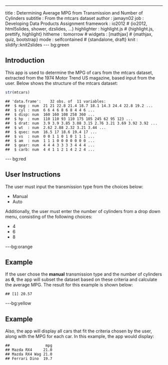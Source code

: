 --- 
title       : Determining Average MPG from Transmission and Number of Cylinders
subtitle    : From the mtcars dataset
author      : jamayn02
job         : Developing Data Products Assignment
framework   : io2012        # {io2012, html5slides, shower, dzslides, ...}
highlighter : highlight.js  # {highlight.js, prettify, highlight}
hitheme     : tomorrow      # 
widgets     : [mathjax]     # {mathjax, quiz, bootstrap}
mode        : selfcontained # {standalone, draft}
knit        : slidify::knit2slides
--- bg:green

## Introduction

This app is used to determine the MPG of cars from the mtcars dataset, extracted from the 1974 Motor Trend US magazine, based input from the user. Below shows the structure of the mtcars dataset:


```r
str(mtcars)
```

```
## 'data.frame':	32 obs. of  11 variables:
##  $ mpg : num  21 21 22.8 21.4 18.7 18.1 14.3 24.4 22.8 19.2 ...
##  $ cyl : num  6 6 4 6 8 6 8 4 4 6 ...
##  $ disp: num  160 160 108 258 360 ...
##  $ hp  : num  110 110 93 110 175 105 245 62 95 123 ...
##  $ drat: num  3.9 3.9 3.85 3.08 3.15 2.76 3.21 3.69 3.92 3.92 ...
##  $ wt  : num  2.62 2.88 2.32 3.21 3.44 ...
##  $ qsec: num  16.5 17 18.6 19.4 17 ...
##  $ vs  : num  0 0 1 1 0 1 0 1 1 1 ...
##  $ am  : num  1 1 1 0 0 0 0 0 0 0 ...
##  $ gear: num  4 4 4 3 3 3 3 4 4 4 ...
##  $ carb: num  4 4 1 1 2 1 4 2 2 4 ...
```

--- bg:red

## User Instructions

The user must input the transmission type from the choices below:

* Manual
* Auto

Additionally, the user must enter the number of cylinders from a drop down menu, consisting of the following choices:

* 4
* 6
* 8


---bg:orange

## Example

If the user chose the **manual** transmission type and the number of cylinders as **6**, the app will subset the dataset based on these criteria and calculate the average MPG.  The result for this example is shown below:


```
## [1] 20.57
```

---bg:yellow

## Example

Also, the app will display all cars that fit the criteria chosen by the user, along with the MPG for each car.  In this example, the app would display:


```
##                mpg
## Mazda RX4     21.0
## Mazda RX4 Wag 21.0
## Ferrari Dino  19.7
```

